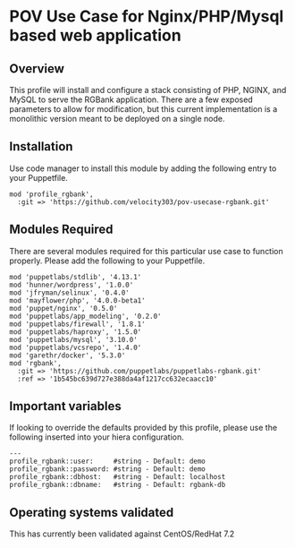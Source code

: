 # POV Use Case for Nginx/PHP/Mysql based web application

## Overview

This profile will install and configure a stack consisting of PHP, NGINX, and MySQL to serve the RGBank application. There are a few exposed parameters to allow for modification, but this current implementation is a monolithic version meant to be deployed on a single node.

## Installation

Use code manager to install this module by adding the following entry to your Puppetfile.

```
mod 'profile_rgbank',
  :git => 'https://github.com/velocity303/pov-usecase-rgbank.git'
```

## Modules Required

There are several modules required for this particular use case to function properly. Please add the following to your Puppetfile.

```
mod 'puppetlabs/stdlib', '4.13.1'
mod 'hunner/wordpress', '1.0.0'
mod 'jfryman/selinux', '0.4.0'
mod 'mayflower/php', '4.0.0-beta1'
mod 'puppet/nginx', '0.5.0'
mod 'puppetlabs/app_modeling', '0.2.0'
mod 'puppetlabs/firewall', '1.8.1'
mod 'puppetlabs/haproxy', '1.5.0'
mod 'puppetlabs/mysql', '3.10.0'
mod 'puppetlabs/vcsrepo', '1.4.0'
mod 'garethr/docker', '5.3.0'
mod 'rgbank',
  :git => 'https://github.com/puppetlabs/puppetlabs-rgbank.git'
  :ref => '1b545bc639d727e388da4af1217cc632ecaacc10'
```

## Important variables

If looking to override the defaults provided by this profile, please use the following inserted into your hiera configuration.

```
---
profile_rgbank::user:     #string - Default: demo
profile_rgbank::password: #string - Default: demo
profile_rgbank::dbhost:   #string - Default: localhost
profile_rgbank::dbname:   #string - Default: rgbank-db
```

## Operating systems validated

This has currently been validated against CentOS/RedHat 7.2
